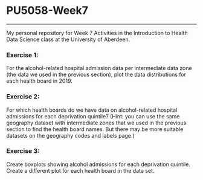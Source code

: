 # PU5058-Week7
---
 My personal repository for Week 7 Activities in the Introduction to Health Data Science class at the University of Aberdeen.
 
### Exercise 1: 
For the alcohol-related hospital admission data per intermediate data zone (the data we used in the previous section), plot the data distributions for each health board in 2019.

### Exercise 2: 
For which health boards do we have data on alcohol-related hospital admissions for each deprivation quintile? (Hint: you can use the same geography dataset with intermediate zones that we used in the previous section to find the health board names. But there may be more suitable datasets on the geography codes and labels page.)

### Exercise 3: 
Create boxplots showing alcohol admissions for each deprivation quintile. Create a different plot for each health board in the data set. 
